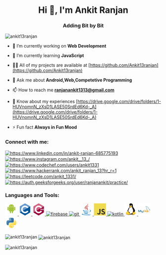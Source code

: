 <h1 align="center">Hi 👋, I'm Ankit Ranjan</h1>
<h3 align="center">Adding Bit by Bit</h3>

<p align="left"> <img src="https://komarev.com/ghpvc/?username=ankit13ranjan&label=Profile%20views&color=0e75b6&style=flat" alt="ankit13ranjan" /> </p>

- 🔭 I’m currently working on **Web Development**

- 🌱 I’m currently learning **JavaScript**

- 👨‍💻 All of my projects are available at [https://github.com/Ankit13ranjan](https://github.com/Ankit13ranjan)

- 💬 Ask me about **Android,Web,Competetive Programming**

- 📫 How to reach me **ranjanankit1313@gmail.com**

- 📄 Know about my experiences [https://drive.google.com/drive/folders/1-HUVnomnN_zXsD1LASE50SrdEd6Kd-_A](https://drive.google.com/drive/folders/1-HUVnomnN_zXsD1LASE50SrdEd6Kd-_A)

- ⚡ Fun fact **Always in Fun Mood**

<h3 align="left">Connect with me:</h3>
<p align="left">
<a href="https://linkedin.com/in/https://www.linkedin.com/in/ankit-ranjan-685775193" target="blank"><img align="center" src="https://raw.githubusercontent.com/rahuldkjain/github-profile-readme-generator/master/src/images/icons/Social/linked-in-alt.svg" alt="https://www.linkedin.com/in/ankit-ranjan-685775193" height="30" width="40" /></a>
<a href="https://instagram.com/https://www.instagram.com/ankit__13_/" target="blank"><img align="center" src="https://raw.githubusercontent.com/rahuldkjain/github-profile-readme-generator/master/src/images/icons/Social/instagram.svg" alt="https://www.instagram.com/ankit__13_/" height="30" width="40" /></a>
<a href="https://www.codechef.com/users/https://www.codechef.com/users/ankit1331" target="blank"><img align="center" src="https://cdn.jsdelivr.net/npm/simple-icons@3.1.0/icons/codechef.svg" alt="https://www.codechef.com/users/ankit1331" height="30" width="40" /></a>
<a href="https://www.hackerrank.com/https://www.hackerrank.com/ankit_ranjan_13?hr_r=1" target="blank"><img align="center" src="https://raw.githubusercontent.com/rahuldkjain/github-profile-readme-generator/master/src/images/icons/Social/hackerrank.svg" alt="https://www.hackerrank.com/ankit_ranjan_13?hr_r=1" height="30" width="40" /></a>
<a href="https://www.leetcode.com/https://leetcode.com/ankit_1331/" target="blank"><img align="center" src="https://raw.githubusercontent.com/rahuldkjain/github-profile-readme-generator/master/src/images/icons/Social/leet-code.svg" alt="https://leetcode.com/ankit_1331/" height="30" width="40" /></a>
<a href="https://auth.geeksforgeeks.org/user/https://auth.geeksforgeeks.org/user/ranjanankit/practice/" target="blank"><img align="center" src="https://raw.githubusercontent.com/rahuldkjain/github-profile-readme-generator/master/src/images/icons/Social/geeks-for-geeks.svg" alt="https://auth.geeksforgeeks.org/user/ranjanankit/practice/" height="30" width="40" /></a>
</p>

<h3 align="left">Languages and Tools:</h3>
<p align="left"> <a href="https://developer.android.com" target="_blank" rel="noreferrer"> <img src="https://raw.githubusercontent.com/devicons/devicon/master/icons/android/android-original-wordmark.svg" alt="android" width="40" height="40"/> </a> <a href="https://www.cprogramming.com/" target="_blank" rel="noreferrer"> <img src="https://raw.githubusercontent.com/devicons/devicon/master/icons/c/c-original.svg" alt="c" width="40" height="40"/> </a> <a href="https://www.w3schools.com/cpp/" target="_blank" rel="noreferrer"> <img src="https://raw.githubusercontent.com/devicons/devicon/master/icons/cplusplus/cplusplus-original.svg" alt="cplusplus" width="40" height="40"/> </a> <a href="https://firebase.google.com/" target="_blank" rel="noreferrer"> <img src="https://www.vectorlogo.zone/logos/firebase/firebase-icon.svg" alt="firebase" width="40" height="40"/> </a> <a href="https://git-scm.com/" target="_blank" rel="noreferrer"> <img src="https://www.vectorlogo.zone/logos/git-scm/git-scm-icon.svg" alt="git" width="40" height="40"/> </a> <a href="https://www.java.com" target="_blank" rel="noreferrer"> <img src="https://raw.githubusercontent.com/devicons/devicon/master/icons/java/java-original.svg" alt="java" width="40" height="40"/> </a> <a href="https://developer.mozilla.org/en-US/docs/Web/JavaScript" target="_blank" rel="noreferrer"> <img src="https://raw.githubusercontent.com/devicons/devicon/master/icons/javascript/javascript-original.svg" alt="javascript" width="40" height="40"/> </a> <a href="https://kotlinlang.org" target="_blank" rel="noreferrer"> <img src="https://www.vectorlogo.zone/logos/kotlinlang/kotlinlang-icon.svg" alt="kotlin" width="40" height="40"/> </a> <a href="https://www.linux.org/" target="_blank" rel="noreferrer"> <img src="https://raw.githubusercontent.com/devicons/devicon/master/icons/linux/linux-original.svg" alt="linux" width="40" height="40"/> </a> <a href="https://www.mysql.com/" target="_blank" rel="noreferrer"> <img src="https://raw.githubusercontent.com/devicons/devicon/master/icons/mysql/mysql-original-wordmark.svg" alt="mysql" width="40" height="40"/> </a> <a href="https://www.python.org" target="_blank" rel="noreferrer"> <img src="https://raw.githubusercontent.com/devicons/devicon/master/icons/python/python-original.svg" alt="python" width="40" height="40"/> </a> </p>

<p><img align="left" src="https://github-readme-stats.vercel.app/api/top-langs?username=ankit13ranjan&show_icons=true&locale=en&layout=compact" alt="ankit13ranjan" /></p>

<p>&nbsp;<img align="center" src="https://github-readme-stats.vercel.app/api?username=ankit13ranjan&show_icons=true&locale=en" alt="ankit13ranjan" /></p>

<p><img align="center" src="https://github-readme-streak-stats.herokuapp.com/?user=ankit13ranjan&" alt="ankit13ranjan" /></p>
